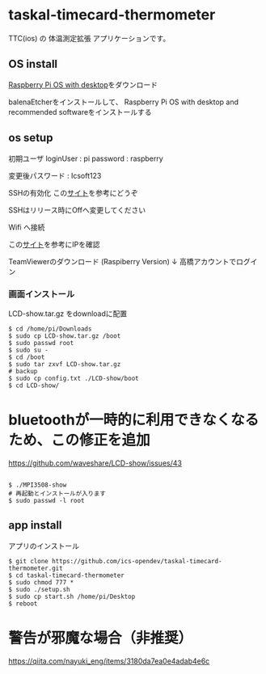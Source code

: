 taskal-timecard-thermometer
===

TTC(ios) の 体温測定拡張 アプリケーションです。

## OS install

[Raspberry Pi OS with desktop](https://www.raspberrypi.org/software/)をダウンロード

balenaEtcherをインストールして、
Raspberry Pi OS with desktop and recommended softwareをインストールする

## os setup

初期ユーザ
 loginUser : pi
 password  : raspberry

変更後パスワード : Icsoft123

SSHの有効化
この[サイト](https://qiita.com/tomokin966/items/bc22d09f97ebeb3955d2)を参考にどうぞ

SSHはリリース時にOffへ変更してください

Wifi へ接続

この[サイト](http://www.openspc2.org/reibun/RaspberryPI/OS/Raspbian/etc/0002/index.html)を参考にIPを確認

TeamViewerのダウンロード (Raspiberry Version)
↓
高橋アカウントでログイン

### 画面インストール

LCD-show.tar.gz をdownloadに配置

```
$ cd /home/pi/Downloads
$ sudo cp LCD-show.tar.gz /boot
$ sudo passwd root
$ sudo su -
$ cd /boot
$ sudo tar zxvf LCD-show.tar.gz
# backup
$ sudo cp config.txt ./LCD-show/boot
$ cd LCD-show/
```

# bluetoothが一時的に利用できなくなるため、この修正を追加
https://github.com/waveshare/LCD-show/issues/43

```

$ ./MPI3508-show
# 再起動とインストールが入ります
$ sudo passwd -l root
```


## app install

アプリのインストール
```
$ git clone https://github.com/ics-opendev/taskal-timecard-thermometer.git
$ cd taskal-timecard-thermometer
$ sudo chmod 777 *
$ sudo ./setup.sh
$ sudo cp start.sh /home/pi/Desktop
$ reboot
```

# 警告が邪魔な場合（非推奨）
https://qiita.com/nayuki_eng/items/3180da7ea0e4adab4e6c
